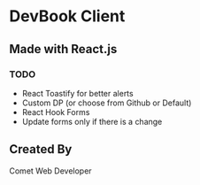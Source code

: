 # DevBook Client

## Made with React.js

### TODO

- React Toastify for better alerts
- Custom DP (or choose from Github or Default)
- React Hook Forms
- Update forms only if there is a change

## Created By

Comet Web Developer